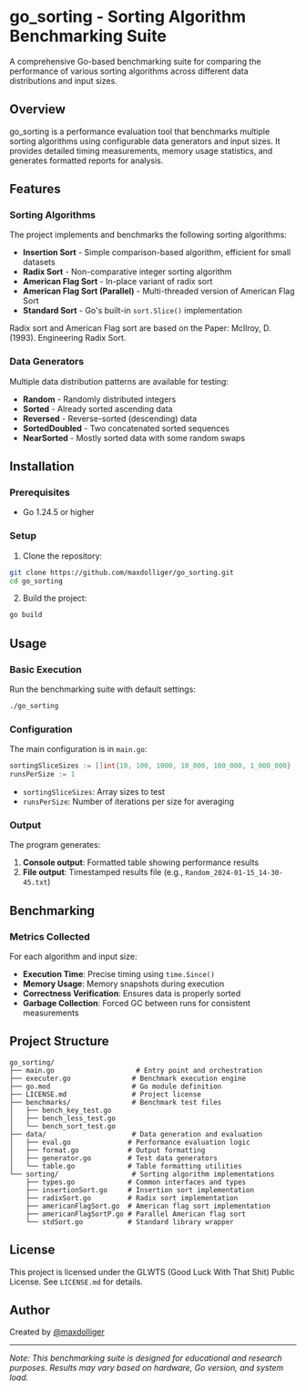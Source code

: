 # go_sorting - Sorting Algorithm Benchmarking Suite

A comprehensive Go-based benchmarking suite for comparing the performance of various sorting algorithms across different data distributions and input sizes.

## Overview

go_sorting is a performance evaluation tool that benchmarks multiple sorting algorithms using configurable data generators and input sizes. It provides detailed timing measurements, memory usage statistics, and generates formatted reports for analysis.

## Features

### Sorting Algorithms

The project implements and benchmarks the following sorting algorithms:

- **Insertion Sort** - Simple comparison-based algorithm, efficient for small datasets
- **Radix Sort** - Non-comparative integer sorting algorithm
- **American Flag Sort** - In-place variant of radix sort
- **American Flag Sort (Parallel)** - Multi-threaded version of American Flag Sort
- **Standard Sort** - Go's built-in `sort.Slice()` implementation

Radix sort and American Flag sort are based on the Paper: McIlroy, D. (1993). Engineering Radix Sort.

### Data Generators

Multiple data distribution patterns are available for testing:

- **Random** - Randomly distributed integers
- **Sorted** - Already sorted ascending data
- **Reversed** - Reverse-sorted (descending) data
- **SortedDoubled** - Two concatenated sorted sequences
- **NearSorted** - Mostly sorted data with some random swaps

## Installation

### Prerequisites

- Go 1.24.5 or higher

### Setup

1. Clone the repository:

```bash
git clone https://github.com/maxdolliger/go_sorting.git
cd go_sorting
```

2. Build the project:

```bash
go build
```

## Usage

### Basic Execution

Run the benchmarking suite with default settings:

```bash
./go_sorting
```

### Configuration

The main configuration is in `main.go`:

```go
sortingSliceSizes := []int{10, 100, 1000, 10_000, 100_000, 1_000_000}
runsPerSize := 1
```

- `sortingSliceSizes`: Array sizes to test
- `runsPerSize`: Number of iterations per size for averaging

### Output

The program generates:

1. **Console output**: Formatted table showing performance results
2. **File output**: Timestamped results file (e.g., `Random_2024-01-15_14-30-45.txt`)

## Benchmarking

### Metrics Collected

For each algorithm and input size:

- **Execution Time**: Precise timing using `time.Since()`
- **Memory Usage**: Memory snapshots during execution
- **Correctness Verification**: Ensures data is properly sorted
- **Garbage Collection**: Forced GC between runs for consistent measurements

## Project Structure

```
go_sorting/
├── main.go                    # Entry point and orchestration
├── executer.go               # Benchmark execution engine
├── go.mod                    # Go module definition
├── LICENSE.md                # Project license
├── benchmarks/               # Benchmark test files
│   ├── bench_key_test.go
│   ├── bench_less_test.go
│   └── bench_sort_test.go
├── data/                     # Data generation and evaluation
│   ├── eval.go              # Performance evaluation logic
│   ├── format.go            # Output formatting
│   ├── generator.go         # Test data generators
│   └── table.go             # Table formatting utilities
└── sorting/                  # Sorting algorithm implementations
    ├── types.go             # Common interfaces and types
    ├── insertionSort.go     # Insertion sort implementation
    ├── radixSort.go         # Radix sort implementation
    ├── americanFlagSort.go  # American flag sort implementation
    ├── americanFlagSortP.go # Parallel American flag sort
    └── stdSort.go           # Standard library wrapper
```

## License

This project is licensed under the GLWTS (Good Luck With That Shit) Public License. See `LICENSE.md` for details.

## Author

Created by [@maxdolliger](https://github.com/maxdolliger)

---

_Note: This benchmarking suite is designed for educational and research purposes. Results may vary based on hardware, Go version, and system load._

